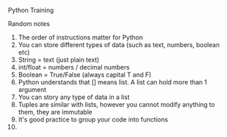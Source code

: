 Python Training

Random notes

1. The order of instructions matter for Python
2. You can store different types of data (such as text, numbers, boolean etc)
3. String = text (just plain text)
4. int/float = numbers / decimal numbers
5. Boolean = True/False (always capital T and F) 
6. Python understands that [] means list. A list can hold more than 1 argument 
7. You can story any type of data in a list
8. Tuples are similar with lists, however you cannot modify anything to them, they are immutable 
9. It's good practice to group your code into functions
10. 